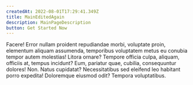 ```yaml
---
createdAt: 2022-08-01T17:29:41.349Z
title: MainEditedAgain
description: MainPageDescription
button: Get Started Now
---
```


Facere! Error nullam proident repudiandae morbi, voluptate proin, elementum aliquam assumenda, temporibus voluptatem metus eu conubia tempor autem molestias! Litora ornare? Tempore officia culpa, aliquam, officiis at, tempus incidunt? Eum, pariatur quae, cubilia, consequuntur dolores! Non. Natus cupidatat? Necessitatibus sed eleifend leo habitant porro expedita! Doloremque eiusmod odit? Tempora voluptatibus.
